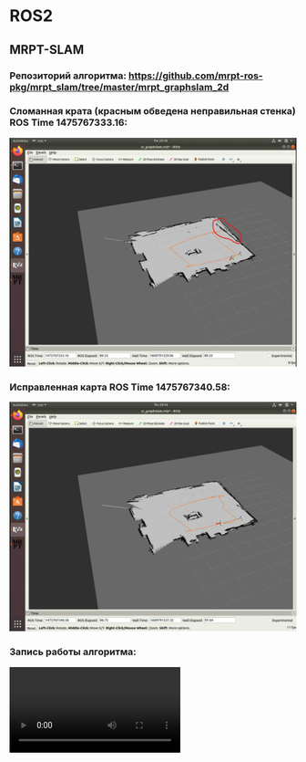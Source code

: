 # ROS2
## MRPT-SLAM
### Репозиторий алгоритма: https://github.com/mrpt-ros-pkg/mrpt_slam/tree/master/mrpt_graphslam_2d
### Сломанная крата (красным обведена неправильная стенка) ROS Time 1475767333.16:
![Screenshot](/wrongMap.png)
### Исправленная карта ROS Time 1475767340.58:
![Screenshot](/goodMap.png)
### Запись работы алгоритма: 
![Record](ROS2-record.mp4)
